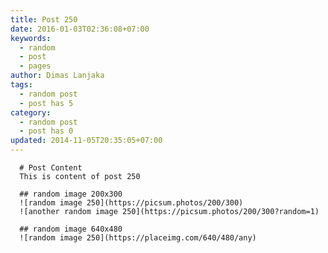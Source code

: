 ```yaml
---
title: Post 250
date: 2016-01-03T02:36:08+07:00
keywords:
  - random
  - post
  - pages
author: Dimas Lanjaka
tags:
  - random post
  - post has 5
category:
  - random post
  - post has 0
updated: 2014-11-05T20:35:05+07:00
---
```


      # Post Content
      This is content of post 250

      ## random image 200x300
      ![random image 250](https://picsum.photos/200/300)
      ![another random image 250](https://picsum.photos/200/300?random=1)

      ## random image 640x480
      ![random image 250](https://placeimg.com/640/480/any)
      